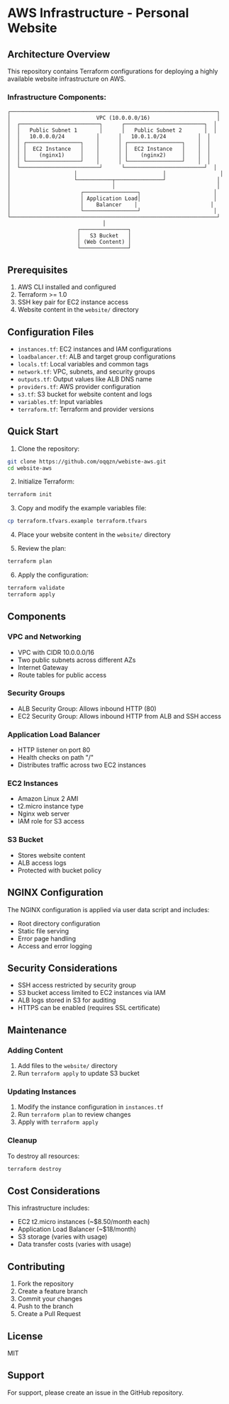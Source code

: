 # AWS Infrastructure - Personal Website

## Architecture Overview

This repository contains Terraform configurations for deploying a highly available website infrastructure on AWS.

### Infrastructure Components:
```
┌─────────────────────────────────────────────────────────────────┐
│                           VPC (10.0.0.0/16)                     │
│  ┌─────────────────────────┐      ┌─────────────────────────┐  │
│  │   Public Subnet 1       │      │   Public Subnet 2       │  │
│  │   10.0.0.0/24          │      │   10.0.1.0/24          │  │
│  │ ┌─────────────────┐    │      │ ┌─────────────────┐    │  │
│  │ │  EC2 Instance   │    │      │ │  EC2 Instance   │    │  │
│  │ │    (nginx1)     │    │      │ │    (nginx2)     │    │  │
│  │ └─────────────────┘    │      │ └─────────────────┘    │  │
│  └─────────────────────────┘      └─────────────────────────┘  │
│                    │                           │                 │
│                    └───────────┬───────────────┘                │
│                                │                                │
│                      ┌─────────────────┐                       │
│                      │ Application Load│                       │
│                      │    Balancer    │                       │
│                      └─────────────────┘                       │
└─────────────────────────────────────────────────────────────────┘
                              │
                      ┌───────────────┐
                      │   S3 Bucket   │
                      │ (Web Content) │
                      └───────────────┘
```

## Prerequisites

1. AWS CLI installed and configured
2. Terraform >= 1.0
3. SSH key pair for EC2 instance access
4. Website content in the `website/` directory

## Configuration Files

- `instances.tf`: EC2 instances and IAM configurations
- `loadbalancer.tf`: ALB and target group configurations
- `locals.tf`: Local variables and common tags
- `network.tf`: VPC, subnets, and security groups
- `outputs.tf`: Output values like ALB DNS name
- `providers.tf`: AWS provider configuration
- `s3.tf`: S3 bucket for website content and logs
- `variables.tf`: Input variables
- `terraform.tf`: Terraform and provider versions

## Quick Start

1. Clone the repository:
```bash
git clone https://github.com/oqqzn/webiste-aws.git
cd website-aws
```

2. Initialize Terraform:
```bash
terraform init
```

3. Copy and modify the example variables file:
```bash
cp terraform.tfvars.example terraform.tfvars
```

4. Place your website content in the `website/` directory

5. Review the plan:
```bash
terraform plan
```

6. Apply the configuration:
```bash
terraform validate
terraform apply
```

## Components

### VPC and Networking
- VPC with CIDR 10.0.0.0/16
- Two public subnets across different AZs
- Internet Gateway
- Route tables for public access

### Security Groups
- ALB Security Group: Allows inbound HTTP (80)
- EC2 Security Group: Allows inbound HTTP from ALB and SSH access

### Application Load Balancer
- HTTP listener on port 80
- Health checks on path "/"
- Distributes traffic across two EC2 instances

### EC2 Instances
- Amazon Linux 2 AMI
- t2.micro instance type
- Nginx web server
- IAM role for S3 access

### S3 Bucket
- Stores website content
- ALB access logs
- Protected with bucket policy

## NGINX Configuration
The NGINX configuration is applied via user data script and includes:
- Root directory configuration
- Static file serving
- Error page handling
- Access and error logging

## Security Considerations
- SSH access restricted by security group
- S3 bucket access limited to EC2 instances via IAM
- ALB logs stored in S3 for auditing
- HTTPS can be enabled (requires SSL certificate)

## Maintenance

### Adding Content
1. Add files to the `website/` directory
2. Run `terraform apply` to update S3 bucket

### Updating Instances
1. Modify the instance configuration in `instances.tf`
2. Run `terraform plan` to review changes
3. Apply with `terraform apply`

### Cleanup
To destroy all resources:
```bash
terraform destroy
```

## Cost Considerations
This infrastructure includes:
- EC2 t2.micro instances (~$8.50/month each)
- Application Load Balancer (~$18/month)
- S3 storage (varies with usage)
- Data transfer costs (varies with usage)

## Contributing
1. Fork the repository
2. Create a feature branch
3. Commit your changes
4. Push to the branch
5. Create a Pull Request

## License
MIT

## Support
For support, please create an issue in the GitHub repository.
